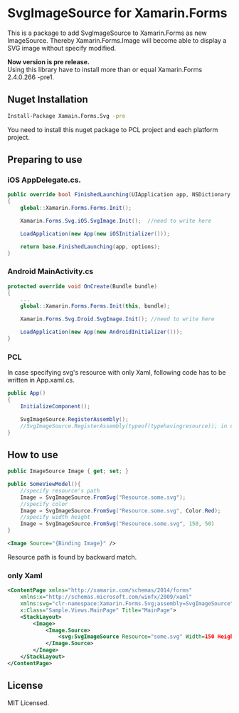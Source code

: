 # SvgImageSource for Xamarin.Forms

This is a package to add SvgImageSource to Xamarin.Forms as new ImageSource. Thereby Xamarin.Forms.Image will become able to display a SVG image without specify modified.

**Now version is pre release.**  
Using this library have to install more than or equal Xamarin.Forms 2.4.0.266 -pre1.

## Nuget Installation

```bash
Install-Package Xamain.Forms.Svg -pre
```

You need to install this nuget package to PCL project and each platform project.

## Preparing to use

### iOS AppDelegate.cs.

```csharp
public override bool FinishedLaunching(UIApplication app, NSDictionary options) 
{    
	global::Xamarin.Forms.Forms.Init();

    Xamarin.Forms.Svg.iOS.SvgImage.Init();  //need to write here

    LoadApplication(new App(new iOSInitializer()));

    return base.FinishedLaunching(app, options);
}
```

### Android MainActivity.cs

```csharp
protected override void OnCreate(Bundle bundle)
{
    ...
    global::Xamarin.Forms.Forms.Init(this, bundle);

    Xamarin.Forms.Svg.Droid.SvgImage.Init(); //need to write here

    LoadApplication(new App(new AndroidInitializer()));
}
```

### PCL 

In case specifying svg's resource with only Xaml, following code has to be written in App.xaml.cs.

```csharp
public App()
{
	InitializeComponent();

	SvgImageSource.RegisterAssembly();
	//SvgImageSource.RegisterAssembly(typeof(typehavingresource)); in case other assembly
}
```

## How to use

```csharp
public ImageSource Image { get; set; } 

public SomeViewModel(){
	//specify resource's path 
	Image = SvgImageSource.FromSvg("Resource.some.svg");
	//specify color
	Image = SvgImageSource.FromSvg("Resource.some.svg", Color.Red);
	//specify width height
	Image = SvgImageSource.FromSvg("Resourece.some.svg", 150, 50)
}
```

```xml
<Image Source="{Binding Image}" />
```
Resource path is found by backward match.


### only Xaml

```xml
<ContentPage xmlns="http://xamarin.com/schemas/2014/forms" 
	xmlns:x="http://schemas.microsoft.com/winfx/2009/xaml" 
	xmlns:svg="clr-namespace:Xamarin.Forms.Svg;assembly=SvgImageSource"
	x:Class="Sample.Views.MainPage" Title="MainPage">
	<StackLayout>
        <Image>
            <Image.Source>
                <svg:SvgImageSource Resource="some.svg" Width=150 Height=50 Color="Red" />
            </Image.Source>
        </Image>
	</StackLayout> 
</ContentPage>
```

## License

MIT Licensed.
